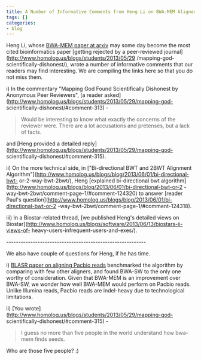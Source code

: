 ```yaml
---
title: A Number of Informative Comments from Heng Li on BWA-MEM Aligner
tags: []
categories:
- blog
---
```

Heng Li, whose [BWA-MEM paper at arxiv](http://arxiv.org/abs/1303.3997) may
some day become the most cited bioinformatics paper [getting rejected by a
peer-reviewed journal](http://www.homolog.us/blogs/students/2013/05/29
/mapping-god-scientifically-dishonest/), wrote a number of informative
comments that our readers may find interesting. We are compiling the links
here so that you do not miss them.
<!--more-->

i) In the commentary "Mapping God Found Scientifically Dishonest by Anonymous
Peer Reviewers", [a reader
asked](http://www.homolog.us/blogs/students/2013/05/29/mapping-god-
scientifically-dishonest/#comment-313) \-

> Would be interesting to know what exactly the concerns of the reviewer were.
There are a lot accusations and pretenses, but a lack of facts.

and [Heng provided a detailed
reply](http://www.homolog.us/blogs/students/2013/05/29/mapping-god-
scientifically-dishonest/#comment-315).

ii) On the more technical side, in ["Bi-directional BWT and 2BWT Alignment
Algorithm"](http://www.homolog.us/blogs/blog/2013/06/01/bi-directional-bwt-
or-2-way-bwt-2bwt/), Heng [explained bi-directional bwt
algorithm](http://www.homolog.us/blogs/blog/2013/06/01/bi-directional-bwt-or-2
-way-bwt-2bwt/comment-page-1/#comment-124320) to answer [reader Paul's
question](http://www.homolog.us/blogs/blog/2013/06/01/bi-directional-bwt-or-2
-way-bwt-2bwt/comment-page-1/#comment-124318).

iii) In a Biostar-related thread, [we published Heng's detailed views on
Biostar](http://www.homolog.us/blogs/software/2013/06/13/biostars-ii-views-of-
heavy-users-infrequent-users-and-exes/).

\----------------------------------------------------------

We also have couple of questions for Heng, if he has time.

i) [BLASR paper on aligning Pacbio
reads](http://www.biomedcentral.com/1471-2105/13/238) benchmarked the
algorithm by comparing with few other aligners, and found BWA-SW to the only
one worthy of consideration. Given that BWA-MEM is an improvement over BWA-SW,
we wonder how well BWA-MEM would perform on Pacbio reads. Unlike Illumina
reads, Pacbio reads are indel-heavy due to technological limitations.

ii) [You wrote](http://www.homolog.us/blogs/students/2013/05/29/mapping-god-
scientifically-dishonest/#comment-315) \-

> I guess no more than five people in the world understand how bwa-mem finds
seeds.

Who are those five people? :)

